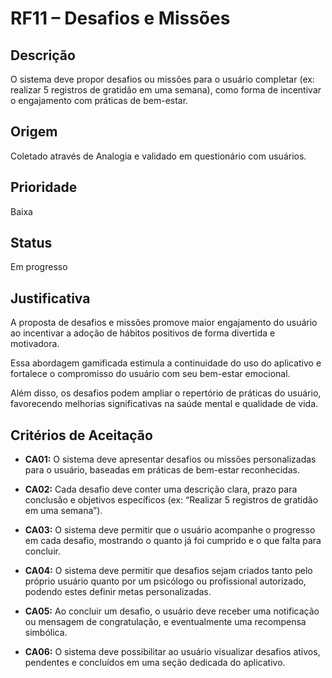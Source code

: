 # RF11 – Desafios e Missões

## Descrição  
O sistema deve propor desafios ou missões para o usuário completar (ex: realizar 5 registros de gratidão em uma semana), como forma de incentivar o engajamento com práticas de bem-estar.

## Origem  
Coletado através de Analogia e validado em questionário com usuários.

## Prioridade  
Baixa

## Status  
Em progresso

## Justificativa  
A proposta de desafios e missões promove maior engajamento do usuário ao incentivar a adoção de hábitos positivos de forma divertida e motivadora.

Essa abordagem gamificada estimula a continuidade do uso do aplicativo e fortalece o compromisso do usuário com seu bem-estar emocional.

Além disso, os desafios podem ampliar o repertório de práticas do usuário, favorecendo melhorias significativas na saúde mental e qualidade de vida.

## Critérios de Aceitação

- **CA01:** O sistema deve apresentar desafios ou missões personalizadas para o usuário, baseadas em práticas de bem-estar reconhecidas.

- **CA02:** Cada desafio deve conter uma descrição clara, prazo para conclusão e objetivos específicos (ex: “Realizar 5 registros de gratidão em uma semana”).

- **CA03:** O sistema deve permitir que o usuário acompanhe o progresso em cada desafio, mostrando o quanto já foi cumprido e o que falta para concluir.

- **CA04:** O sistema deve permitir que desafios sejam criados tanto pelo próprio usuário quanto por um psicólogo ou profissional autorizado, podendo estes definir metas personalizadas.

- **CA05:** Ao concluir um desafio, o usuário deve receber uma notificação ou mensagem de congratulação, e eventualmente uma recompensa simbólica.

- **CA06:** O sistema deve possibilitar ao usuário visualizar desafios ativos, pendentes e concluídos em uma seção dedicada do aplicativo.


